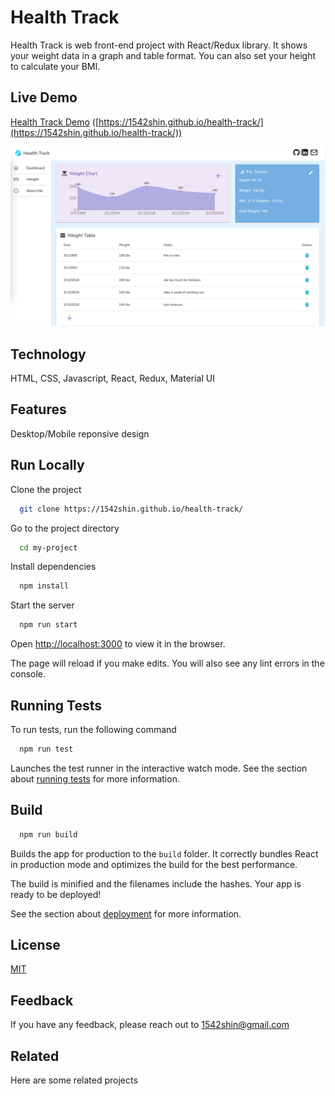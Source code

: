 # Health Track

Health Track is web front-end project with React/Redux library.
It shows your weight data in a graph and table format.
You can also set your height to calculate your BMI.

## Live Demo

[Health Track Demo](https://1542shin.github.io/health-track/) ([https://1542shin.github.io/health-track/](https://1542shin.github.io/health-track/))

![Alt text](/Demo-screenshot.png )


## Technology
HTML, CSS, Javascript, React, Redux, Material UI

## Features

Desktop/Mobile reponsive design


## Run Locally

Clone the project

```bash
  git clone https://1542shin.github.io/health-track/
```

Go to the project directory

```bash
  cd my-project
```

Install dependencies

```bash
  npm install
```

Start the server

```bash
  npm run start
```

Open [http://localhost:3000](http://localhost:3000) to view it in the browser.

The page will reload if you make edits.
You will also see any lint errors in the console.

## Running Tests

To run tests, run the following command

```bash
  npm run test
```

Launches the test runner in the interactive watch mode.
See the section about [running tests](https://facebook.github.io/create-react-app/docs/running-tests) for more information.

## Build


```bash
  npm run build
```
Builds the app for production to the `build` folder. 
It correctly bundles React in production mode and optimizes the build for the best performance.

The build is minified and the filenames include the hashes. 
Your app is ready to be deployed!

See the section about [deployment](https://facebook.github.io/create-react-app/docs/deployment) for more information.

## License

[MIT](https://choosealicense.com/licenses/mit/)


## Feedback

If you have any feedback, please reach out to 1542shin@gmail.com


## Related

Here are some related projects
